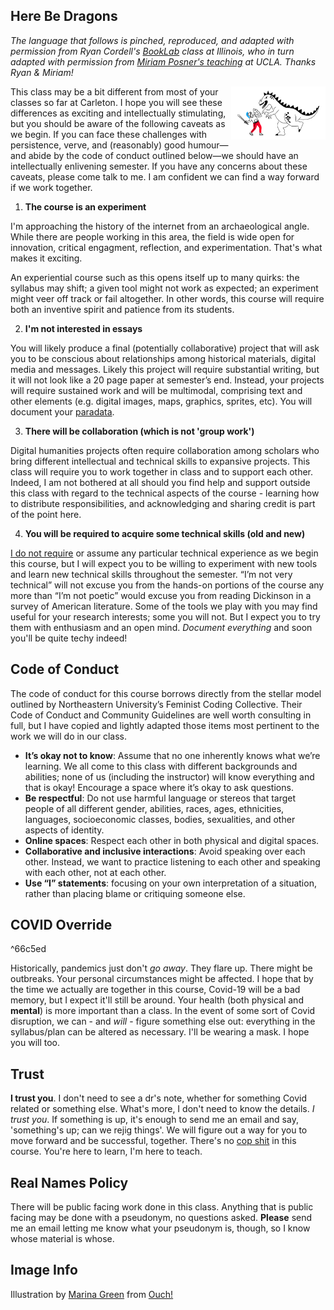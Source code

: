 ## Here Be Dragons

_The language that follows is pinched, reproduced, and adapted with permission from Ryan Cordell's [BookLab](https://s22bl.ryancordell.org/syllabus.html) class at Illinois, who in turn adapted with permission from [Miriam Posner's teaching](http://dh201.humanities.ucla.edu/2013/#why) at UCLA. Thanks Ryan & Miriam!_ 

<img src="../../assets/transistor-security.png" align="right" width="30%"></img>

This class may be a bit different from most of your classes so far at Carleton. I hope you will see these differences as exciting and intellectually stimulating, but you should be aware of the following caveats as we begin. If you can face these challenges with persistence, verve, and (reasonably) good humour—and abide by the code of conduct outlined below—we should have an intellectually enlivening semester. If you have any concerns about these caveats, please come talk to me. I am confident we can find a way forward if we work together.

1. **The course is an experiment**

I'm approaching the history of the internet from an archaeological angle. While there are people working in this area, the field is wide open for innovation, critical engagment, reflection, and experimentation. That's what makes it exciting.

An experiential course such as this opens itself up to many quirks: the syllabus may shift; a given tool might not work as expected; an experiment might veer off track or fail altogether. In other words, this course will require both an inventive spirit and patience from its students.

2. **I'm not interested in essays**

You will likely produce a final (potentially collaborative) project that will ask you to be conscious about relationships among historical materials, digital media and messages. Likely this project will require substantial writing, but it will not look like a 20 page  paper at semester’s end. Instead, your projects will require sustained work and will be multimodal, comprising text and other elements (e.g. digital images, maps, graphics, sprites, etc). You will document your [paradata](http://www.londoncharter.org/principles/documentation.html). 

3. **There will be collaboration (which is not 'group work')**

Digital humanities projects often require collaboration among scholars who bring different intellectual and technical skills to expansive projects. This class will require you to work together in class and to support each other. Indeed, I am not bothered at all should you find help and support outside this class with regard to the technical aspects of the course - learning how to distribute responsibilities, and acknowledging and sharing credit is part of the point here.

4. **You will be required to acquire some technical skills (old and new)**

[I do not require](/syllabus/techy/) or assume any particular technical experience as we begin this course, but I will expect you to be willing to experiment with new tools and learn new technical skills throughout the semester. “I’m not very technical” will not excuse you from the hands-on portions of the course any more than “I’m not poetic” would excuse you from reading Dickinson in a survey of American literature. Some of the tools we play with you may find useful for your research interests; some you will not. But I expect you to try them with enthusiasm and an open mind. _Document everything_ and soon you'll be quite techy indeed!

## Code of Conduct

The code of conduct for this course borrows directly from the stellar model outlined by Northeastern University’s Feminist Coding Collective. Their Code of Conduct and Community Guidelines are well worth consulting in full, but I have copied and lightly adapted those items most pertinent to the work we will do in our class.

  + **It’s okay not to know**: Assume that no one inherently knows what we’re learning. We all come to this class with different backgrounds and abilities; none of us (including the instructor) will know everything and that is okay! Encourage a space where it’s okay to ask questions.
  + **Be respectful**: Do not use harmful language or stereos that target people of all different gender, abilities, races, ages, ethnicities, languages, socioeconomic classes, bodies, sexualities, and other aspects of identity.
  + **Online spaces**: Respect each other in both physical and digital spaces.
  + **Collaborative and inclusive interactions**: Avoid speaking over each other. Instead, we want to practice listening to each other and speaking with each other, not at each other.
  + **Use “I” statements**: focusing on your own interpretation of a situation, rather than placing blame or critiquing someone else.

## COVID Override

^66c5ed

Historically, pandemics just don't *go away*. They flare up. There might be outbreaks. Your personal circumstances might be affected. I hope that by the time we actually are together in this course, Covid-19 will be a bad memory, but I expect it'll still be around. Your health (both physical and **mental**) is more important than a class. In the event of some sort of Covid disruption, we can - and _will_ - figure something else out: everything in the syllabus/plan can be altered as necessary. I'll be wearing a mask. I hope you will too.

## Trust

**I trust you**. I don't need to see a dr's note, whether for something Covid related or something else. What's more, I don't need to know the details. _I trust you_. If something is up, it's enough to send me an email and say, 'something's up; can we rejig things'. We will figure out a way for you to move forward and be successful, together. There's no [cop shit](https://jeffreymoro.com/blog/2020-02-13-against-cop-shit/) in this course. You're here to learn, I'm here to teach.

## Real Names Policy

There will be public facing work done in this class. Anything that is public facing may be done with a pseudonym, no questions asked. **Please** send me an email letting me know what your pseudonym is, though, so I know whose material is whose.


## Image Info
Illustration by <a href="https://icons8.com/illustrations/author/259416">Marina Green</a> from <a href="https://icons8.com/illustrations">Ouch!</a>
